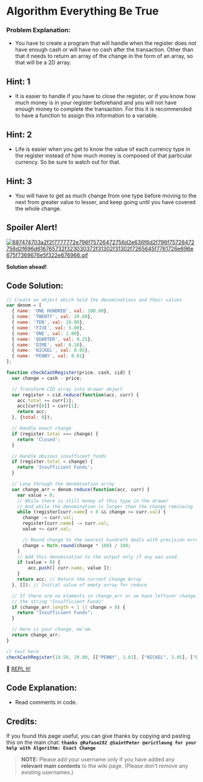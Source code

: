 # Algorithm Everything Be True

### Problem Explanation:

- You have to create a program that will handle when the register does not have enough cash or will have no cash after the transaction. Other than that it needs to return an array of the change in the form of an array, so that will be a 2D array.

## Hint: 1

- It is easier to handle if you have to close the register, or if you know how much money is in your register beforehand and you will not have enough money to complete the transaction. For this it is recommended to have a function to assign this information to a variable.

## Hint: 2

- Life is easier when you get to know the value of each currency type in the register instead of how much money is composed of that particular currency. So be sure to watch out for that.

## Hint: 3

- You will have to get as much change from one type before moving to the next from greater value to lesser, and keep going until you have covered the whole change.

## Spoiler Alert!

[![687474703a2f2f7777772e796f75726472756d2e636f6d2f796f75726472756d2f696d616765732f323030372f31302f31302f7265645f7761726e696e675f7369676e5f322e676966.gif](https://files.gitter.im/FreeCodeCamp/Wiki/nlOm/thumb/687474703a2f2f7777772e796f75726472756d2e636f6d2f796f75726472756d2f696d616765732f323030372f31302f31302f7265645f7761726e696e675f7369676e5f322e676966.gif)](https://files.gitter.im/FreeCodeCamp/Wiki/nlOm/687474703a2f2f7777772e796f75726472756d2e636f6d2f796f75726472756d2f696d616765732f323030372f31302f31302f7265645f7761726e696e675f7369676e5f322e676966.gif)

**Solution ahead!**

## Code Solution:

```javascript
// Create an object which hold the denominations and their values
var denom = [
  { name: 'ONE HUNDRED', val: 100.00},
  { name: 'TWENTY', val: 20.00},
  { name: 'TEN', val: 10.00},
  { name: 'FIVE', val: 5.00},
  { name: 'ONE', val: 1.00},
  { name: 'QUARTER', val: 0.25},
  { name: 'DIME', val: 0.10},
  { name: 'NICKEL', val: 0.05},
  { name: 'PENNY', val: 0.01}
];

function checkCashRegister(price, cash, cid) {
  var change = cash - price;

  // Transform CID array into drawer object
  var register = cid.reduce(function(acc, curr) {
    acc.total += curr[1];
    acc[curr[0]] = curr[1];
    return acc;
  }, {total: 0});

  // Handle exact change
  if (register.total === change) {
    return 'Closed';
  }

  // Handle obvious insufficent funds
  if (register.total < change) {
    return 'Insufficient Funds';
  }

  // Loop through the denomination array
  var change_arr = denom.reduce(function(acc, curr) {
    var value = 0;
    // While there is still money of this type in the drawer
    // And while the denomination is larger than the change reminaing
    while (register[curr.name] > 0 && change >= curr.val) {
      change -= curr.val;
      register[curr.name] -= curr.val;
      value += curr.val;

      // Round change to the nearest hundreth deals with precision errors
      change = Math.round(change * 100) / 100;
    }
    // Add this denomination to the output only if any was used.
    if (value > 0) {
        acc.push([ curr.name, value ]);
    }
    return acc; // Return the current Change Array
  }, []); // Initial value of empty array for reduce

  // If there are no elements in change_arr or we have leftover change, return
  // the string "Insufficient Funds"
  if (change_arr.length < 1 || change > 0) {
    return "Insufficient Funds";
  }

  // Here is your change, ma'am.
  return change_arr;
}

// test here
checkCashRegister(19.50, 20.00, [["PENNY", 1.01], ["NICKEL", 2.05], ["DIME", 3.10], ["QUARTER", 4.25], ["ONE", 90.00], ["FIVE", 55.00], ["TEN", 20.00], ["TWENTY", 60.00], ["ONE HUNDRED", 100.00]]);
```

:rocket: [REPL It!](https://repl.it/CLoj/0)

## Code Explanation:

- Read comments in code.

## Credits:

If you found this page useful, you can give thanks by copying and pasting this on the main chat: **`thanks @Rafase282 @SaintPeter @erictleung for your help with Algorithm: Exact Change`**

> **NOTE:** Please add your username only if you have added any **relevant main contents** to the wiki page. (Please don't remove any existing usernames.)

